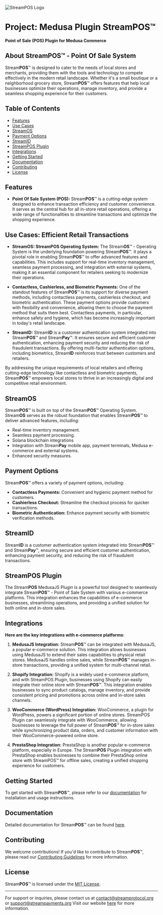 ![Stream**POS** Logo](streampos_logo.png)

# Project: Medusa Plugin StreamPOS™

**Point of Sale (POS) Plugin for Medusa Commerce**

## About StreamPOS™ - Point Of Sale System

Stream**POS**™ is designed to cater to the needs of local stores and merchants, providing them with the tools and technology to compete effectively in the modern retail landscape. Whether it's a small boutique or a neighborhood grocery store, Stream**POS**™ offers features that help local businesses optimize their operations, manage inventory, and provide a seamless shopping experience for their customers.

## Table of Contents

- [Features](#features)
- [Use Cases](#use-cases)
- [StreamOS](#streamos)
- [Payment Options](#payment-options)
- [StreamID](#streamid)
- [StreamPOS Plugin](#streampost-plugin)
- [Integrations](#integrations)
- [Getting Started](#getting-started)
- [Documentation](#documentation)
- [Contributing](#contributing)
- [License](#license)

## Features <a name="features"></a>

- **Point Of Sale System (POS):** Stream**POS**™ is a cutting-edge system designed to enhance transaction efficiency and customer convenience. It serves as the central hub for all in-store retail operations, offering a wide range of functionalities to streamline transactions and optimize the shopping experience.

## Use Cases: Efficient Retail Transactions <a name="use-cases"></a>

- **StreamOS: StreamPOS Operating System:** The Stream**OS**™ - Operating System is the underlying foundation powering Stream**POS**™. It plays a pivotal role in enabling Stream**POS**™ to offer advanced features and capabilities. This includes support for real-time inventory management, seamless payment processing, and integration with external systems, making it an essential component for retailers seeking to modernize their operations.

- **Contactless, Cashierless, and Biometric Payments:** One of the standout features of Stream**POS**™ is its support for diverse payment methods, including contactless payments, cashierless checkout, and biometric authentication. These payment options provide customers with flexibility and convenience, allowing them to choose the payment method that suits them best. Contactless payments, in particular, enhance safety and hygiene, which has become increasingly important in today's retail landscape.

- **StreamID:** Stream**ID** is a customer authentication system integrated into Stream**POS**™ and Stream**Pay**™. It ensures secure and efficient customer authentication, enhancing payment security and reducing the risk of fraudulent transactions. By offering multi-factor authentication options, including biometrics, Stream**ID** reinforces trust between customers and retailers.

By addressing the unique requirements of local retailers and offering cutting-edge technology like contactless and biometric payments, Stream**POS**™ empowers local stores to thrive in an increasingly digital and competitive retail environment.

## StreamOS <a name="streamos"></a>

Stream**POS**™ is built on top of the Stream**POS**™ Operating System. Stream**OS** serves as the robust foundation that enables Stream**POS**™ to deliver advanced features, including:

- Real-time inventory management.
- Seamless payment processing.
- Solana blockchain integrations
- Integration with Stream**Pay** mobile app, payment terminals, Medusa e-commerce and external systems.
- Enhanced security measures.

## Payment Options <a name="payment-options"></a>

Stream**POS**™ offers a variety of payment options, including:

- **Contactless Payments:** Convenient and hygienic payment method for customers.
- **Cashierless Checkout:** Streamline the checkout process for quicker transactions.
- **Biometric Authentication:** Enhance payment security with biometric verification methods.

## StreamID <a name="streamid"></a>

Stream**ID** is a customer authentication system integrated into Stream**POS**™ and Stream**Pay**™, ensuring secure and efficient customer authentication, enhancing payment security, and reducing the risk of fraudulent transactions.

## StreamPOS Plugin <a name="streampost-plugin"></a>

The Stream**POS** MedusaJS Plugin is a powerful tool designed to seamlessly integrate Stream**POS**™ - Point of Sale System with various e-commerce platforms. This integration enhances the capabilities of e-commerce businesses, streamlining operations, and providing a unified solution for both online and in-store sales.

## Integrations <a name="integrations"></a>

**Here are the key integrations with e-commerce platforms**:

1. **MedusaJS Integration:** Stream**POS**™ can be integrated with MedusaJS, a popular e-commerce solution. This integration allows businesses using MedusaJS to extend their sales capabilities to physical retail stores. MedusaJS handles online sales, while Stream**POS**™ manages in-store transactions, providing a unified system for multi-channel retail.

2. **Shopify Integration:** Shopify is a widely used e-commerce platform, and with StreamPOS Plugin, businesses using Shopify can easily integrate their online store with Stream**POS**™. This integration enables businesses to sync product catalogs, manage inventory, and provide consistent pricing and promotions across online and in-store sales channels.

3. **WooCommerce (WordPress) Integration:** WooCommerce, a plugin for WordPress, powers a significant portion of online stores. StreamPOS Plugin can seamlessly integrate with WooCommerce, allowing businesses to leverage the full power of Stream**POS**™ for in-store sales while synchronizing product data, orders, and customer information with their WooCommerce-powered online store.

4. **PrestaShop Integration:** PrestaShop is another popular e-commerce platform, especially in Europe. The Stream**POS** Plugin integration with PrestaShop enables businesses to combine their PrestaShop online store with StreamPOS™ for offline sales, creating a unified shopping experience for customers.

## Getting Started <a name="getting-started"></a>

To get started with Stream**POS**™, please refer to our [documentation](#documentation) for installation and usage instructions.

## Documentation <a name="documentation"></a>

Detailed documentation for Stream**POS**™ can be found [here](documentation.md).

## Contributing <a name="contributing"></a>

We welcome contributions! If you'd like to contribute to Stream**POS**™, please read our [Contributing Guidelines](CONTRIBUTING.md) for more information.

## License <a name="license"></a>

Stream**POS**™ is licensed under the [MIT License](LICENSE.md).

---
For support or inquiries, please contact us at contact@streamprotocol.org or support@streampayments.org Visit our website [here](https://streampayments.org) for more information.
